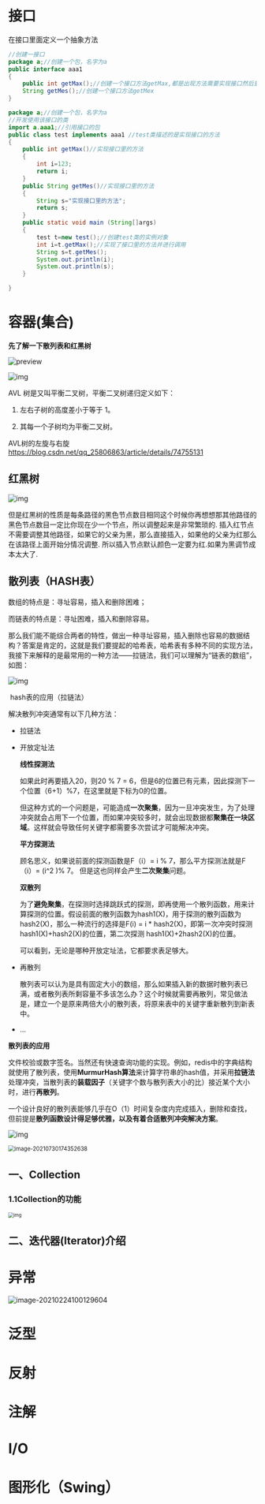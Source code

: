 # 接口

在接口里面定义一个抽象方法

```java
//创建一接口
package a;//创建一个包，名字为a
public interface aaa1
{
	public int getMax();//创建一个接口方法getMax,都是出现方法需要实现接口然后重写
	String getMes();//创建一个接口方法getMex
}
```

```java
package a;//创建一个包，名字为a
//开发使用该接口的类
import a.aaa1;//引用接口的包
public class test implements aaa1 //test类描述的是实现接口的方法
{
	public int getMax()//实现接口里的方法
	{
		int i=123;
		return i;
	}
	public String getMes()//实现接口里的方法
	{
		String s="实现接口里的方法";
		return s;
	}
	public static void main (String[]args)
	{
		test t=new test();//创建test类的实例对象
		int i=t.getMax();//实现了接口里的方法并进行调用
		String s=t.getMes();
		System.out.println(i);
		System.out.println(s);
	}

}


```

# 容器(集合)

**先了解一下散列表和红黑树**

![preview](img/v2-d5273c0d3dd4659cc621c8461ee3879c_r.jpg)

![img](img/20190514220736591.png)

AVL 树是又叫平衡二叉树，平衡二叉树递归定义如下：

1. 左右子树的高度差小于等于 1。

2. 其每一个子树均为平衡二叉树。

AVL树的左旋与右旋 https://blog.csdn.net/qq_25806863/article/details/74755131

## 红黑树

![img](file://D:\FolkKnowledge\Company_interview_question\Question\img\clipboard-1614080911857.png?lastModify=1627628727)

但是红黑树的性质是每条路径的黑色节点数目相同这个时候你再想想那其他路径的黑色节点数目一定比你现在少一个节点，所以调整起来是非常繁琐的. 插入红节点不需要调整其他路径，如果它的父亲为黑，那么直接插入，如果他的父亲为红那么在该路径上面开始分情况调整. 所以插入节点默认颜色一定要为红.如果为黑调节成本太大了.

## 散列表（HASH表）

数组的特点是：寻址容易，插入和删除困难；

而链表的特点是：寻址困难，插入和删除容易。

那么我们能不能综合两者的特性，做出一种寻址容易，插入删除也容易的数据结构？答案是肯定的，这就是我们要提起的哈希表，哈希表有多种不同的实现方法，我接下来解释的是最常用的一种方法——拉链法，我们可以理解为“链表的数组”，如图：

![img](img/20160603152626346)

​                                                                                         hash表的应用（拉链法）

解决散列冲突通常有以下几种方法：

- 拉链法

- 开放定址法

  **线性探测法**

  如果此时再要插入20，则20 % 7 = 6，但是6的位置已有元素，因此探测下一个位置（6+1）%7，在这里就是下标为0的位置。

  但这种方式的一个问题是，可能造成**一次聚集**，因为一旦冲突发生，为了处理冲突就会占用下一个位置，而如果冲突较多时，就会出现数据都**聚集在一块区域**。这样就会导致任何关键字都需要多次尝试才可能解决冲突。

  **平方探测法**

  顾名思义，如果说前面的探测函数是F（i）= i % 7，那么平方探测法就是F（i）= (i^2 )% 7。
  但是这也同样会产生**二次聚集**问题。

  **双散列**

  为了**避免聚集**，在探测时选择跳跃式的探测，即再使用一个散列函数，用来计算探测的位置。假设前面的散列函数为hash1(X)，用于探测的散列函数为hash2(X)，那么一种流行的选择是F(i) = i * hash2(X)，即第一次冲突时探测hash1(X)+hash2(X)的位置，第二次探测
  hash1(X)+2hash2(X)的位置。

  可以看到，无论是哪种开放定址法，它都要求表足够大。

- 再散列

  散列表可以认为是具有固定大小的数组，那么如果插入新的数据时散列表已满，或者散列表所剩容量不多该怎么办？这个时候就需要再散列，常见做法是，建立一个是原来两倍大小的散列表，将原来表中的关键字重新散列到新表中。

- ...

**散列表的应用**

文件校验或数字签名。当然还有快速查询功能的实现。例如，redis中的字典结构就使用了散列表，使用**MurmurHash算法**来计算字符串的hash值，并采用**拉链法**处理冲突，当散列表的**装载因子**（关键字个数与散列表大小的比）接近某个大小时，进行**再散列**。

一个设计良好的散列表能够几乎在O（1）时间复杂度内完成插入，删除和查找，但前提是**散列函数设计得足够优雅，以及有着合适散列冲突解决方案**。



![img](file://D:\LocalRepositories\OriginRepositories\JavaNote\%E5%90%8E%E7%AB%AF%E8%B7%AF%E7%BA%BF\1.%E7%BC%96%E7%A8%8B%E5%9F%BA%E7%A1%80\1.Java%E8%AF%AD%E8%A8%80\img\20190213131312518.png?lastModify=1627637177)

<img src="img/image-20210730174352638.png" alt="image-20210730174352638" style="zoom:80%;" />



## 一、Collection

### 1.1Collection的功能

<img src="img/1628e4e1f75125d8" alt="img" style="zoom: 67%;" />

## 二、迭代器(Iterator)介绍



























# 异常

![image-20210224100129604](file://D:\FolkKnowledge\Company_interview_question\Question\img\image-20210224100129604.png?lastModify=1627636882)



















# 泛型



# 反射



# 注解



# I/O



# 图形化（Swing）